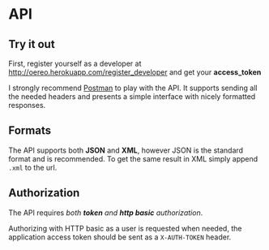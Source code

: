 # API

## Try it out

First, register yourself as a developer at
<http://oereo.herokuapp.com/register_developer> and get your **access_token**

I strongly recommend [Postman](https://chrome.google.com/webstore/detail/postman-rest-client/fdmmgilgnpjigdojojpjoooidkmcomcm?hl=en)
to play with the API. It supports sending all the needed headers and presents a
simple interface with nicely formatted responses.

## Formats

The API supports both **JSON** and **XML**, however JSON is the standard format
and is recommended. To get the same result in XML simply append `.xml` to the
url.

## Authorization

The API requires _both **token** and **http basic** authorization_.

Authorizing with HTTP basic as a user is requested when needed, the
application access token should be sent as a `X-AUTH-TOKEN` header.
